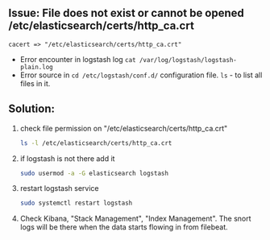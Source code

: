 ## Issue: File does not exist or cannot be opened /etc/elasticsearch/certs/http_ca.crt 
    cacert => "/etc/elasticsearch/certs/http_ca.crt"

- Error encounter in logstash log `cat /var/log/logstash/logstash-plain.log`
- Error source in `cd /etc/logstash/conf.d/` configuration file. `ls` - to list all files in it.

## Solution:
1. check file permission on "/etc/elasticsearch/certs/http_ca.crt"
    ```bash
    ls -l /etc/elasticsearch/certs/http_ca.crt
    ```
2. if logstash is not there add it
    ```bash
    sudo usermod -a -G elasticsearch logstash
    ```
3. restart logstash service
    ```bash
    sudo systemctl restart logstash
    ```
4. Check Kibana, "Stack Management", "Index Management". The snort logs will be there when the data starts flowing in from filebeat.


